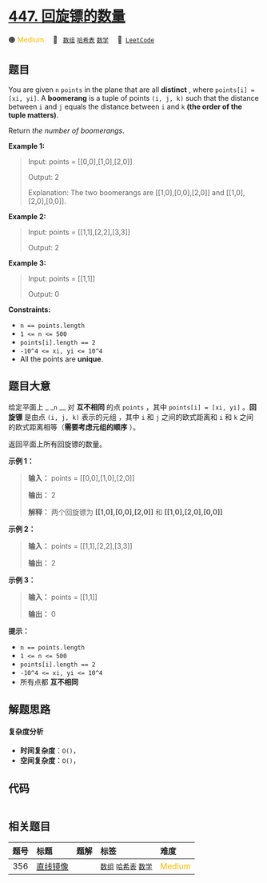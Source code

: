 # [447. 回旋镖的数量](https://leetcode.com/problems/number-of-boomerangs)

🟠 <font color=#ffb800>Medium</font>&emsp; 🔖&ensp; [`数组`](/tag/array.md) [`哈希表`](/tag/hash-table.md) [`数学`](/tag/math.md)&emsp; 🔗&ensp;[`LeetCode`](https://leetcode.com/problems/number-of-boomerangs)

## 题目

You are given `n` `points` in the plane that are all **distinct** , where
`points[i] = [xi, yi]`. A **boomerang** is a tuple of points `(i, j, k)` such
that the distance between `i` and `j` equals the distance between `i` and `k`
**(the order of the tuple matters)**.

Return _the number of boomerangs_.



**Example 1:**

> Input: points = [[0,0],[1,0],[2,0]]
> 
> Output: 2
> 
> Explanation: The two boomerangs are [[1,0],[0,0],[2,0]] and [[1,0],[2,0],[0,0]].

**Example 2:**

> Input: points = [[1,1],[2,2],[3,3]]
> 
> Output: 2

**Example 3:**

> Input: points = [[1,1]]
> 
> Output: 0

**Constraints:**

  * `n == points.length`
  * `1 <= n <= 500`
  * `points[i].length == 2`
  * `-10^4 <= xi, yi <= 10^4`
  * All the points are **unique**.


## 题目大意

给定平面上 _ _`n` __ 对 **互不相同** 的点 `points` ，其中 `points[i] = [xi, yi]` 。**回旋镖** 是由点
`(i, j, k)` 表示的元组 ，其中 `i` 和 `j` 之间的欧式距离和 `i` 和 `k` 之间的欧式距离相等（**需要考虑元组的顺序** ）。

返回平面上所有回旋镖的数量。



**示例 1：**

> 
> 
> 
> 
> 
> **输入：** points = [[0,0],[1,0],[2,0]]
> 
> **输出：** 2
> 
> **解释：** 两个回旋镖为 **[[1,0],[0,0],[2,0]]** 和 **[[1,0],[2,0],[0,0]]**
> 
> 

**示例 2：**

> 
> 
> 
> 
> 
> **输入：** points = [[1,1],[2,2],[3,3]]
> 
> **输出：** 2
> 
> 

**示例 3：**

> 
> 
> 
> 
> 
> **输入：** points = [[1,1]]
> 
> **输出：** 0
> 
> 



**提示：**

  * `n == points.length`
  * `1 <= n <= 500`
  * `points[i].length == 2`
  * `-10^4 <= xi, yi <= 10^4`
  * 所有点都 **互不相同**


## 解题思路

#### 复杂度分析

- **时间复杂度**：`O()`，
- **空间复杂度**：`O()`，

## 代码

```javascript

```

## 相关题目

<!-- prettier-ignore -->
| 题号 | 标题 | 题解 | 标签 | 难度 |
| :------: | :------ | :------: | :------ | :------ |
| 356 | [直线镜像](https://leetcode.com/problems/line-reflection) |  |  [`数组`](/tag/array.md) [`哈希表`](/tag/hash-table.md) [`数学`](/tag/math.md) | <font color=#ffb800>Medium</font> |